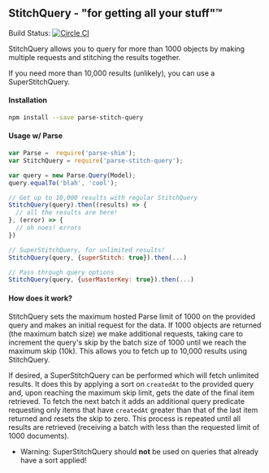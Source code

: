 ## StitchQuery - "for getting all your stuff"™

Build Status: [![Circle CI](https://circleci.com/gh/HustleInc/parse-stitch-query.svg?style=svg)](https://circleci.com/gh/HustleInc/parse-stitch-query)

StitchQuery allows you to query for more than 1000 objects by making multiple requests and stitching
the results together.

If you need more than 10,000 results (unlikely), you can use a SuperStitchQuery.

#### Installation
```sh
npm install --save parse-stitch-query
```

#### Usage w/ Parse
```js
var Parse =  require('parse-shim');
var StitchQuery = require('parse-stitch-query');

var query = new Parse.Query(Model);
query.equalTo('blah', 'cool');

// Get up to 10,000 results with regular StitchQuery
StitchQuery(query).then((results) => {
  // all the results are here!
}, (error) => {
  // oh noes! errors
})

// SuperStitchQuery, for unlimited results!
StitchQuery(query, {superStitch: true}).then(...)

// Pass through query options 
StitchQuery(query, {userMasterKey: true}).then(...)
```

#### How does it work?

StitchQuery sets the maximum hosted Parse limit of 1000 on the provided query and makes an initial
request for the data. If 1000 objects are returned (the maximum batch size) we make additional
requests, taking care to increment the query's skip by the batch size of 1000 until we reach the
maximum skip (10k). This allows you to fetch up to 10,000 results using StitchQuery.

If desired, a SuperStitchQuery can be performed which will fetch unlimited results. It does this by
applying a sort on `createdAt` to the provided query and, upon reaching the maximum skip limit, gets
the date of the final item retrieved. To fetch the next batch it adds an additional query predicate
requesting only items that have `createdAt` greater than that of the last item returned and resets
the skip to zero. This process is repeated until all results are retrieved (receiving a batch with
less than the requested limit of 1000 documents).

 - Warning: SuperStitchQuery should **not** be used on queries that already have a sort applied!
